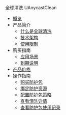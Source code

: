 <div class="sidebar_title"> 全球清洗 UAnycastClean</div>

* [概览](/uanycastclean/README)
* 产品简介
    * [什么是全球清洗](/uanycastclean/intro/whatisanycasteip) 
    * [技术架构](/uanycastclean/intro/architecture)
    * [使用限制](/uanycastclean/intro/limit)
* 购买指南
    * [应用场景](/uanycastclean/buy/apply)
    * [到期说明](/uanycastclean/buy/invalid)
* [产品价格](/uanycastclean/buy/price) 
* 操作指南
    * [购买防护包](/uanycastclean/guide/uanycastclean/buyanycastclean)
    * [绑定防护资源](/uantiddos/uanycastclean/guide/allocate)
    * [配置防护包策略](/uanycastclean/guide/uanycastclean/config)
    * [查看清洗详情](/uanycastclean/guide/uanycastclean/check)
    * [查看防护包使用记录](/uanycastclean/guide/uanycastclean/used)

 
   
    
   
   
    
        
